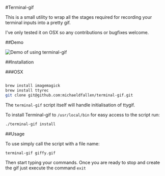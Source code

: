 #Terminal-gif

This is a small utility to wrap all the stages required for recording your terminal inputs into a pretty gif.

I've only tested it on OSX so any contributions or bugfixes welcome.

##Demo

![Demo of using terminal-gif](https://raw2.github.com/michaeldfallen/terminal-gif/master/demo.gif)

##Installation

###OSX

```sh

brew install imagemagick
brew install ttyrec
git clone git@github.com:michaeldfallen/terminal-gif.git


```

The `terminal-gif` script itself will handle initialisation of ttygif.

To install Terminal-gif to `/usr/local/bin` for easy access to the script run:

```sh
./terminal-gif install
```

##Usage

To use simply call the script with a file name:

```sh
terminal-gif giffy.gif
```

Then start typing your commands. Once you are ready to stop and create the gif just execute the command `exit`

